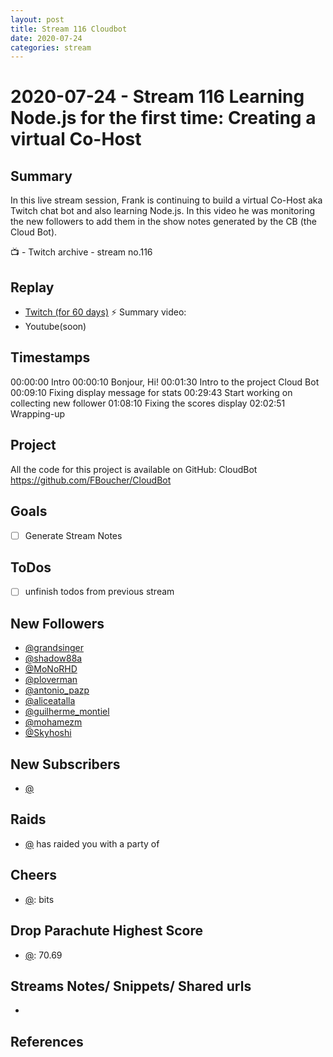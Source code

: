 ```yaml
---
layout: post
title: Stream 116 Cloudbot
date: 2020-07-24
categories: stream
---
```



# 2020-07-24 - Stream 116 Learning Node.js for the first time: Creating a virtual Co-Host

## Summary

In this live stream session, Frank is continuing to build a virtual Co-Host aka Twitch chat bot and also learning Node.js. In this video he was monitoring the new followers to add them in the show notes generated by the CB (the Cloud Bot).

📺 - Twitch archive - stream no.116

## Replay


- [Twitch (for 60 days)](https://www.twitch.tv/videos/)
⚡ Summary video:
- Youtube(soon)


## Timestamps


00:00:00 Intro
00:00:10 Bonjour, Hi!
00:01:30 Intro to the project Cloud Bot
00:09:10 Fixing display message for stats
00:29:43 Start working on collecting new follower
01:08:10 Fixing the scores display
02:02:51 Wrapping-up



Project
-------

All the code for this project is available on GitHub: CloudBot https://github.com/FBoucher/CloudBot


Goals
-----

- [ ] Generate Stream Notes



ToDos
-----
- [ ] unfinish todos from previous stream


New Followers
-------------

- [@grandsinger](https://www.twitch.tv/grandsinger)
- [@shadow88a](https://www.twitch.tv/shadow88a)
- [@MoNoRHD](https://www.twitch.tv/MoNoRHD)
- [@ploverman](https://www.twitch.tv/ploverman)
- [@antonio_pazp](https://www.twitch.tv/antonio_pazp)
- [@aliceatalla](https://www.twitch.tv/aliceatalla)
- [@guilherme_montiel](https://www.twitch.tv/guilherme_montiel)
- [@mohamezm](https://www.twitch.tv/mohamezm)
- [@Skyhoshi](https://www.twitch.tv/Skyhoshi)




New Subscribers
---------------

- [@](https://www.twitch.tv/)


Raids
------

- [@](https://www.twitch.tv/) has raided you with a party of 



Cheers
------

- [@](https://www.twitch.tv/):  bits


Drop Parachute Highest Score
----------------------------

- [@](https://www.twitch.tv/):  70.69



Streams Notes/ Snippets/ Shared urls
-----------------------------------

- 


References
----------

